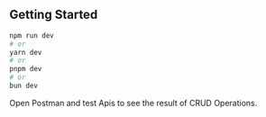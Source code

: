 ## Getting Started

```bash
npm run dev
# or
yarn dev
# or
pnpm dev
# or
bun dev
```

Open Postman and test Apis to see the result of CRUD Operations.
